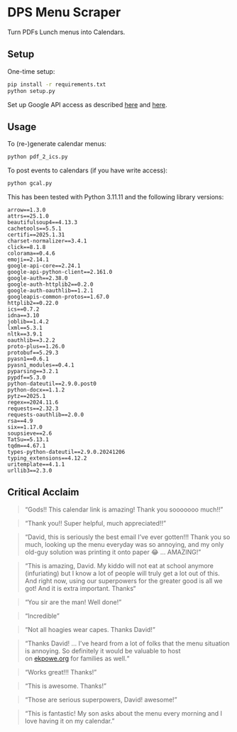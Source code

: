 # DPS Menu Scraper

Turn PDFs Lunch menus into Calendars.

## Setup

One-time setup:
```bash
pip install -r requirements.txt
python setup.py
```

Set up Google API access as described [here](Google_API.md) and [here](https://developers.google.com/workspace/guides/get-started).

## Usage

To (re-)generate calendar menus:
```bash
python pdf_2_ics.py
```

To post events to calendars (if you have write access):
```bash
python gcal.py
```

This has been tested with Python 3.11.11 and the following library versions:

```
arrow==1.3.0
attrs==25.1.0
beautifulsoup4==4.13.3
cachetools==5.5.1
certifi==2025.1.31
charset-normalizer==3.4.1
click==8.1.8
colorama==0.4.6
emoji==2.14.1
google-api-core==2.24.1
google-api-python-client==2.161.0
google-auth==2.38.0
google-auth-httplib2==0.2.0
google-auth-oauthlib==1.2.1
googleapis-common-protos==1.67.0
httplib2==0.22.0
ics==0.7.2
idna==3.10
joblib==1.4.2
lxml==5.3.1
nltk==3.9.1
oauthlib==3.2.2
proto-plus==1.26.0
protobuf==5.29.3
pyasn1==0.6.1
pyasn1_modules==0.4.1
pyparsing==3.2.1
pypdf==5.3.0
python-dateutil==2.9.0.post0
python-docx==1.1.2
pytz==2025.1
regex==2024.11.6
requests==2.32.3
requests-oauthlib==2.0.0
rsa==4.9
six==1.17.0
soupsieve==2.6
TatSu==5.13.1
tqdm==4.67.1
types-python-dateutil==2.9.0.20241206
typing_extensions==4.12.2
uritemplate==4.1.1
urllib3==2.3.0
```

## Critical Acclaim

> “Gods!! This calendar link is amazing! Thank you sooooooo much!!”

> “Thank you!! Super helpful, much appreciated!!”

> “David, this is seriously the best email I’ve ever gotten!!! Thank you so much, looking up the menu everyday was so annoying, and my only old-guy solution was printing it onto paper 😂 … AMAZING!”

> “This is amazing, David. My kiddo will not eat at school anymore (infuriating) but I know a lot of people will truly get a lot out of this. And right now, using our superpowers for the greater good is all we got! And it is extra important. Thanks“

> “You sir are the man! Well done!”

> “Incredible”

> “Not all hoagies wear capes. Thanks David!”

> “Thanks David! …  I've heard from a lot of folks that the menu situation is annoying. So definitely it would be valuable to host on [ekpowe.org](http://ekpowe.org/) for families as well.“

> “Works great!!! Thanks!”

> “This is awesome. Thanks!”

> “Those are serious superpowers, David! awesome!”

> “This is fantastic! My son asks about the menu every morning and I love having it on my calendar.”
